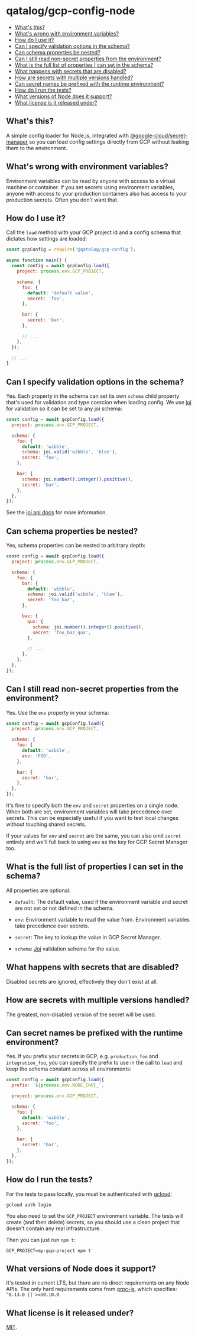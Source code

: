 # qatalog/gcp-config-node

* [What's this?](#whats-this)
* [What's wrong with environment variables?](#whats-wrong-with-environment-variables)
* [How do I use it?](#how-do-i-use-it)
* [Can I specify validation options in the schema?](#can-i-specify-validation-options-in-the-schema)
* [Can schema properties be nested?](#can-schema-properties-be-nested)
* [Can I still read non-secret properties from the environment?](#can-i-still-read-non-secret-properties-from-the-environment)
* [What is the full list of properties I can set in the schema?](#what-is-the-full-list-of-properties-i-can-set-in-the-schema)
* [What happens with secrets that are disabled?](#what-happens-with-secrets-that-are-disabled)
* [How are secrets with multiple versions handled?](#how-are-secrets-with-multiple-versions-handled)
* [Can secret names be prefixed with the runtime environment?](#can-secret-names-be-prefixed-with-the-runtime-environment)
* [How do I run the tests?](#how-do-i-run-the-tests)
* [What versions of Node does it support?](#what-versions-of-node-does-it-support)
* [What license is it released under?](#what-license-is-it-released-under)

## What's this?

A simple config loader for Node.js,
integrated with [@google-cloud/secret-manager](https://www.npmjs.com/package/@google-cloud/secret-manager)
so you can load config settings directly from GCP
without leaking them to the environment.

## What's wrong with environment variables?

Environment variables can be read
by anyone with access to a virtual machine or container.
If you set secrets using environment variables,
anyone with access to your production containers
also has access to your production secrets.
Often you don't want that.

## How do I use it?

Call the `load` method
with your GCP project id
and a config schema
that dictates how settings are loaded:

```js
const gcpConfig = require('@qatalog/gcp-config');

async function main() {
  const config = await gcpConfig.load({
    project: process.env.GCP_PROJECT,

    schema: {
      foo: {
        default: 'default value',
        secret: 'foo',
      },

      bar: {
        secret: 'bar',
      },

      // ...
    },
  });

  // ...
}
```

## Can I specify validation options in the schema?

Yes.
Each property in the schema
can set its own `schema` child property
that's used for validation and type coercion
when loading config.
We use [joi](https://www.npmjs.com/package/joi) for validation
so it can be set to any joi schema:

```js
const config = await gcpConfig.load({
  project: process.env.GCP_PROJECT,

  schema: {
    foo: {
      default: 'wibble',
      schema: joi.valid('wibble', 'blee'),
      secret: 'foo',
    },

    bar: {
      schema: joi.number().integer().positive(),
      secret: 'bar',
    },
  },
});
```

See the [joi api docs](https://joi.dev/api/)
for more information.

## Can schema properties be nested?

Yes,
schema properties can be nested to arbitrary depth:

```js
const config = await gcpConfig.load({
  project: process.env.GCP_PROJECT,

  schema: {
    foo: {
      bar: {
        default: 'wibble',
        schema: joi.valid('wibble', 'blee'),
        secret: 'foo_bar',
      },

      baz: {
        qux: {
          schema: joi.number().integer().positive(),
          secret: 'foo_baz_qux',
        },

        // ...
      },
    },
  },
});
```

## Can I still read non-secret properties from the environment?

Yes.
Use the `env` property in your schema:

```js
const config = await gcpConfig.load({
  project: process.env.GCP_PROJECT,

  schema: {
    foo: {
      default: 'wibble',
      env: 'FOO',
    },

    bar: {
      secret: 'bar',
    },
  },
});
```

It's fine to specify both the `env` and `secret` properties
on a single node.
When both are set,
environment variables will take precedence
over secrets.
This can be especially useful
if you want to test local changes
without touching shared secrets.

If your values for `env` and `secret` are the same,
you can also omit `secret` entirely
and we'll full back to using `env`
as the key for GCP Secret Manager too.

## What is the full list of properties I can set in the schema?

All properties are optional:

* `default`:
  The default value,
  used if the environment variable
  and secret are not set
  or not defined in the schema.

* `env`:
  Environment variable
  to read the value from.
  Environment variables take precedence over secrets.

* `secret`:
  The key to lookup the value in GCP Secret Manager.

* `schema`:
  [Joi](https://joi.dev/api/) validation schema for the value.

## What happens with secrets that are disabled?

Disabled secrets are ignored,
effectively they don't exist at all.

## How are secrets with multiple versions handled?

The greatest, non-disabled version of the secret will be used.

## Can secret names be prefixed with the runtime environment?

Yes.
If you prefix your secrets in GCP,
e.g. `production_foo` and `integration_foo`,
you can specify the prefix to use in the call to `load`
and keep the schema constant across all environments:

```js
const config = await gcpConfig.load({
  prefix: `${process.env.NODE_ENV}_`,

  project: process.env.GCP_PROJECT,

  schema: {
    foo: {
      default: 'wibble',
      secret: 'foo',
    },

    bar: {
      secret: 'bar',
    },
  },
});
```

## How do I run the tests?

For the tests to pass locally,
you must be authenticated with [gcloud](https://cloud.google.com/sdk/gcloud):

```
gcloud auth login
```

You also need to set the `GCP_PROJECT` environment variable.
The tests will create (and then delete) secrets,
so you should use a clean project
that doesn't contain any real infrastructure.

Then you can just run `npm t`:

```
GCP_PROJECT=my-gcp-project npm t
```

## What versions of Node does it support?

It's tested in current LTS,
but there are no direct requirements on any Node APIs.
The only hard requirements come from [grpc-js](https://www.npmjs.com/package/@grpc/grpc-js),
which specifies: `^8.13.0 || >=10.10.0`

## What license is it released under?

[MIT](LICENSE).
